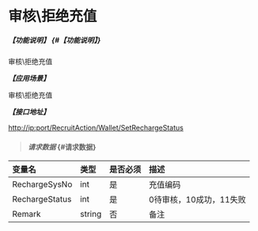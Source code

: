 # 审核\拒绝充值

##### _【功能说明】_ {#【功能说明】}

审核\拒绝充值

_**【应用场景】**_

审核\拒绝充值

_**【接口地址】**_

[http://ip:port/RecruitAction/Wallet/SetRechargeStatus](http://ip:port/RecruitAction/Wallet/SetRechargeStatus)

> #### _请求数据_ {#请求数据}

| 变量名 | 类型 | 是否必须 | 描述 |
| :--- | :--- | :--- | :--- |
| RechargeSysNo | int | 是 | 充值编码 |
| RechargeStatus | int | 是 | 0待审核，10成功，11失败 |
| Remark | string | 否 | 备注 |



